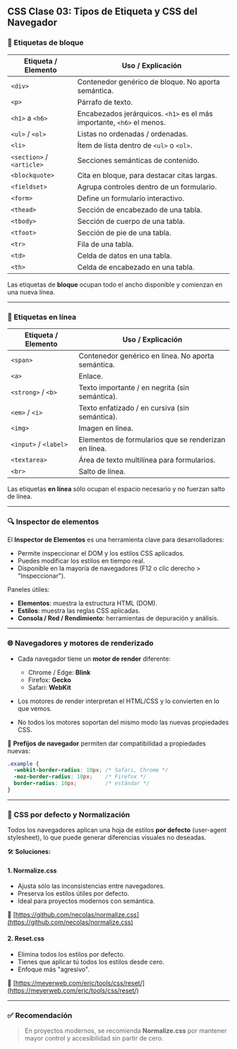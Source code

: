 ## CSS Clase 03: Tipos de Etiqueta y CSS del Navegador

### 🧱 Etiquetas de bloque

| Etiqueta / Elemento       | Uso / Explicación                                                      |
| ------------------------- | ---------------------------------------------------------------------- |
| `<div>`                   | Contenedor genérico de bloque. No aporta semántica.                    |
| `<p>`                     | Párrafo de texto.                                                      |
| `<h1>` a `<h6>`           | Encabezados jerárquicos. `<h1>` es el más importante, `<h6>` el menos. |
| `<ul>` / `<ol>`           | Listas no ordenadas / ordenadas.                                       |
| `<li>`                    | Ítem de lista dentro de `<ul>` o `<ol>`.                               |
| `<section>` / `<article>` | Secciones semánticas de contenido.                                     |
| `<blockquote>`            | Cita en bloque, para destacar citas largas.                            |
| `<fieldset>`              | Agrupa controles dentro de un formulario.                              |
| `<form>`                  | Define un formulario interactivo.                                      |
| `<thead>`                 | Sección de encabezado de una tabla.                                    |
| `<tbody>`                 | Sección de cuerpo de una tabla.                                        |
| `<tfoot>`                 | Sección de pie de una tabla.                                           |
| `<tr>`                    | Fila de una tabla.                                                     |
| `<td>`                    | Celda de datos en una tabla.                                           |
| `<th>`                    | Celda de encabezado en una tabla.                                      |

Las etiquetas de **bloque** ocupan todo el ancho disponible y comienzan en una nueva línea.

---

### 📍 Etiquetas en línea

| Etiqueta / Elemento   | Uso / Explicación                                    |
| --------------------- | ---------------------------------------------------- |
| `<span>`              | Contenedor genérico en línea. No aporta semántica.   |
| `<a>`                 | Enlace.                                              |
| `<strong>` / `<b>`    | Texto importante / en negrita (sin semántica).       |
| `<em>` / `<i>`        | Texto enfatizado / en cursiva (sin semántica).       |
| `<img>`               | Imagen en línea.                                     |
| `<input>` / `<label>` | Elementos de formularios que se renderizan en línea. |
| `<textarea>`          | Área de texto multilínea para formularios.           |
| `<br>`                | Salto de línea.                                      |

Las etiquetas **en línea** sólo ocupan el espacio necesario y no fuerzan salto de línea.

---

### 🔍 Inspector de elementos

El **Inspector de Elementos** es una herramienta clave para desarrolladores:

* Permite inspeccionar el DOM y los estilos CSS aplicados.
* Puedes modificar los estilos en tiempo real.
* Disponible en la mayoría de navegadores (F12 o clic derecho > "Inspeccionar").

Paneles útiles:

* **Elementos**: muestra la estructura HTML (DOM).
* **Estilos**: muestra las reglas CSS aplicadas.
* **Consola / Red / Rendimiento**: herramientas de depuración y análisis.

---

### 🌐 Navegadores y motores de renderizado

* Cada navegador tiene un **motor de render** diferente:

  * Chrome / Edge: **Blink**
  * Firefox: **Gecko**
  * Safari: **WebKit**

* Los motores de render interpretan el HTML/CSS y lo convierten en lo que vemos.

* No todos los motores soportan del mismo modo las nuevas propiedades CSS.

📌 **Prefijos de navegador** permiten dar compatibilidad a propiedades nuevas:

```css
.example {
  -webkit-border-radius: 10px; /* Safari, Chrome */
  -moz-border-radius: 10px;    /* Firefox */
  border-radius: 10px;         /* estándar */
}
```

---

### 🧾 CSS por defecto y Normalización

Todos los navegadores aplican una hoja de estilos **por defecto** (user-agent stylesheet), lo que puede generar diferencias visuales no deseadas.

🛠️ **Soluciones:**

#### 1. Normalize.css

* Ajusta sólo las inconsistencias entre navegadores.
* Preserva los estilos útiles por defecto.
* Ideal para proyectos modernos con semántica.

🔗 [https://github.com/necolas/normalize.css](https://github.com/necolas/normalize.css)

#### 2. Reset.css

* Elimina todos los estilos por defecto.
* Tienes que aplicar tú todos los estilos desde cero.
* Enfoque más "agresivo".

🔗 [https://meyerweb.com/eric/tools/css/reset/](https://meyerweb.com/eric/tools/css/reset/)

---

### ✅ Recomendación
> En proyectos modernos, se recomienda **Normalize.css** por mantener mayor control y accesibilidad sin partir de cero.
